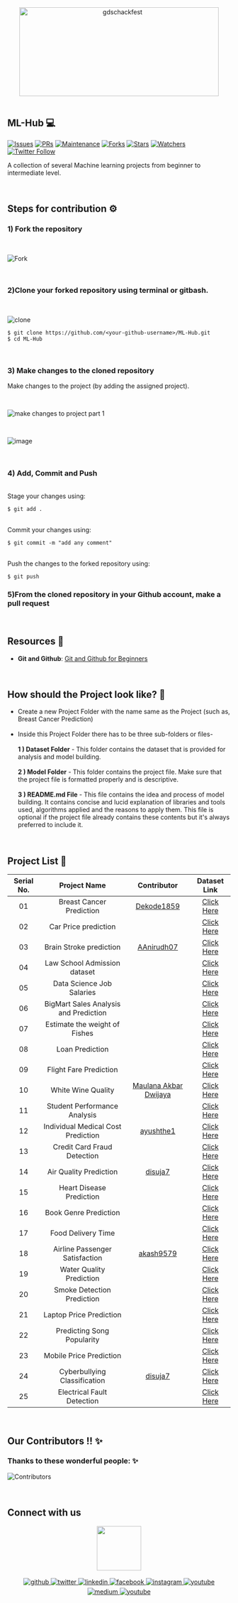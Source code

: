 <div align="center"> <img align="center" alt="gdschackfest" src="https://user-images.githubusercontent.com/84925346/193417840-7c7db82c-490f-4a68-80df-02a64ff1cca3.png" height='200' width='450'></div>
<br>

## **ML-Hub** 💻
[![Issues](	https://img.shields.io/github/issues/DSC-JSS-NOIDA/ML-Hub)](https://github.com/DSC-JSS-NOIDA/ML-Hub/issues)
[![PRs](https://img.shields.io/github/issues-pr/DSC-JSS-NOIDA/ML-Hub)](https://github.com/DSC-JSS-NOIDA/Ml-Hub/pulls)
[![Maintenance](https://img.shields.io/maintenance/yes/2021?color=green&logo=github)](https://github.com/DSC-JSS-NOIDA/)
[![Forks](https://img.shields.io/github/forks/DSC-JSS-NOIDA/ML-Hub?style=social)](https://github.com/DSC-JSS-NOIDA/ML-Hub) [![Stars](https://img.shields.io/github/stars/DSC-JSS-NOIDA/ML-Hub?style=social)](https://github.com/DSC-JSS-NOIDA/ML-Hub) [![Watchers](https://img.shields.io/github/watchers/DSC-JSS-NOIDA/ML-Hub)](https://github.com/DSC-JSS-NOIDA/ML-Hub) [![Twitter Follow](https://img.shields.io/twitter/follow/GDSCJSSATEN?style=social)](https://twitter.com/GDSCJSSATEN)

A collection of several Machine learning projects from beginner to intermediate level.

<br> 

## Steps for contribution ⚙️
### **1) Fork the repository**
<br>

![Fork](https://user-images.githubusercontent.com/84925346/193315274-bdbbdbd8-e594-426a-9183-6397c453d1d1.jpeg)

<br>

### **2)Clone your forked repository using terminal or gitbash.**
<br>

![clone](https://user-images.githubusercontent.com/84925346/193314506-14e37116-83b4-49ce-981c-f303cc5f6c8f.jpeg)
<br>

 ```
$ git clone https://github.com/<your-github-username>/ML-Hub.git
$ cd ML-Hub
```
<br>

### **3) Make changes to the cloned repository**

Make changes to the project (by adding the assigned project).

<br>

![make changes to project part 1](https://user-images.githubusercontent.com/21278020/193332991-1083b97f-3a86-4973-907c-35b593944c90.png)

<br>

![image](https://user-images.githubusercontent.com/21278020/193333376-31de7400-b913-4b7f-8bd0-c229e2404faf.png)


<br>

### **4) Add, Commit and Push**


<br>Stage your changes using:

```
$ git add .
```

<br>Commit your changes using:

```
$ git commit -m "add any comment"
```

<br>Push the changes to the forked repository using:

```
$ git push
```
### **5)From the cloned repository in your Github account, make a pull request**
<br>

## Resources 📖
- **Git and Github**: [Git and Github for Beginners](https://www.youtube.com/watch?v=RGOj5yH7evk)

<br>

## How should the Project look like? 🤔
- Create a new Project Folder with the name same as the Project (such as, Breast Cancer Prediction) <br><br>
- Inside this Project Folder there has to be three sub-folders or files- <br><br>
    **1 ) Dataset Folder** - This folder contains the dataset that is provided for analysis and model building.<br><br>
    **2 ) Model Folder** - This folder contains the project file. Make sure that the project file is formatted properly and is descriptive.<br><br>
    **3 ) README.md File** - This file contains the idea and process of model building. It contains concise and lucid explanation of libraries and tools used, algorithms applied and the reasons to apply them. This file is optional if the project file already contains these contents but it's always preferred to include it.

<br>

## Project List 📝
| Serial No. | Project Name | Contributor | Dataset Link |
| :-: | :-: | :-: | :-: |
| 01 | Breast Cancer Prediction | [Dekode1859](https://github.com/Dekode1859) | [Click Here](https://www.kaggle.com/datasets/vijayaadithyanvg/breast-cancer-prediction) |
| 02 | Car Price prediction |  | [Click Here](https://www.kaggle.com/datasets/vijayaadithyanvg/car-price-predictionused-cars) |
| 03 | Brain Stroke prediction | [AAnirudh07](https://github.com/AAnirudh07) | [Click Here](https://www.kaggle.com/datasets/jillanisofttech/brain-stroke-dataset) |
| 04 | Law School Admission dataset |  | [Click Here](https://www.kaggle.com/datasets/danofer/law-school-admissions-bar-passage) |
| 05 | Data Science Job Salaries |  | [Click Here](https://www.kaggle.com/datasets/ruchi798/data-science-job-salaries) |
| 06 | BigMart Sales Analysis and Prediction |  | [Click Here](https://www.kaggle.com/datasets/brijbhushannanda1979/bigmart-sales-data?select=Train.csv) |
| 07 | Estimate the weight of Fishes |  | [Click Here](https://www.kaggle.com/datasets/aungpyaeap/fish-market?select=Fish.csv) |
| 08 | Loan Prediction |  | [Click Here](https://www.kaggle.com/datasets/altruistdelhite04/loan-prediction-problem-dataset) |
| 09 | Flight Fare Prediction |  | [Click Here](https://machinelearningprojects.net/flight-price-prediction/) |
| 10 | White Wine Quality |[Maulana Akbar Dwijaya](https://github.com/maulanaakbardj)  | [Click Here](https://www.kaggle.com/datasets/piyushagni5/white-wine-quality) |
| 11 | Student Performance Analysis |  | [Click Here](https://www.kaggle.com/datasets/whenamancodes/student-performance?select=Maths.csv) |
| 12 | Individual Medical Cost Prediction | [ayushthe1](https://github.com/ayushthe1) | [Click Here](https://www.kaggle.com/datasets/mirichoi0218/insurance) |
| 13 | Credit Card Fraud Detection |  | [Click Here](https://www.kaggle.com/datasets/mlg-ulb/creditcardfraud) |
| 14 | Air Quality Prediction | [disuja7](https://github.com/disuja7) | [Click Here](https://www.kaggle.com/datasets/rohanrao/air-quality-data-in-india) |
| 15 | Heart Disease Prediction |  | [Click Here](https://www.kaggle.com/datasets/rishidamarla/heart-disease-prediction) |
| 16 | Book Genre Prediction |  | [Click Here](https://www.kaggle.com/datasets/athu1105/book-genre-prediction) |
| 17 | Food Delivery Time |  | [Click Here](https://www.kaggle.com/datasets/gauravmalik26/food-delivery-dataset?select=train.csv) |
| 18 | Airline Passenger Satisfaction | [akash9579](https://github.com/akash9579) | [Click Here](https://www.kaggle.com/datasets/teejmahal20/airline-passenger-satisfaction) |
| 19 | Water Quality Prediction |  | [Click Here](https://www.kaggle.com/datasets/adityakadiwal/water-potability) |
| 20 | Smoke Detection Prediction |  | [Click Here](https://www.kaggle.com/datasets/deepcontractor/smoke-detection-dataset) |
| 21 | Laptop Price Prediction |  | [Click Here](https://www.kaggle.com/datasets/muhammetvarl/laptop-price) |
| 22 | Predicting Song Popularity |  | [Click Here](https://www.kaggle.com/datasets/yasserh/song-popularity-dataset) |
| 23 | Mobile Price Prediction |  | [Click Here](https://www.kaggle.com/datasets/mohannapd/mobile-price-prediction) |
| 24 | Cyberbullying Classification | [disuja7](https://github.com/disuja7) | [Click Here](https://www.kaggle.com/datasets/andrewmvd/cyberbullying-classification) |
| 25 | Electrical Fault Detection |  | [Click Here](https://www.kaggle.com/datasets/esathyaprakash/electrical-fault-detection-and-classification) |
<br>

## Our Contributors  !! ✨
### Thanks to these wonderful people: ✨

<!--<table>
	<tr>
		<td>
			<a href="https://github.com/DSC-JSS-NOIDA/Ml-Hub/graphs/contributors">
  <img src="https://contrib.rocks/image?repo=DSC-JSS-NOIDA/ML-Hub" />
</a>
		</td>
	</tr>
</table>-->
![Contributors](https://contributors-img.web.app/image?repo=DSC-JSS-NOIDA/ML-Hub)

<br>

## Connect with us

<div align="center">
<a href="https://dscjss.in/"><img src="https://raw.githubusercontent.com/DSC-JSS-NOIDA/QuickLearn/main/assets/images/gdsc-logo.png"  height=100px /></a> <br><br>
<a href="https://github.com/DSC-JSS-NOIDA" target="_blank">
<img src=https://img.shields.io/badge/github-%2324292e.svg?&style=for-the-badge&logo=github&logoColor=white alt=github style="margin-bottom: 5px;" />
</a>
<a href="https://twitter.com/DSCJSSATEN" target="_blank">
<img src=https://img.shields.io/badge/twitter-%2300acee.svg?&style=for-the-badge&logo=twitter&logoColor=white alt=twitter style="margin-bottom: 5px;" />
</a>
<a href="https://www.linkedin.com/company/dsc-jssaten/" target="_blank">
<img src=https://img.shields.io/badge/linkedin-%231E77B5.svg?&style=for-the-badge&logo=linkedin&logoColor=white alt=linkedin style="margin-bottom: 5px;" />
</a>
<a href="https://www.facebook.com/dscjssnoida/" target="_blank">
<img src=https://img.shields.io/badge/facebook-%232E87FB.svg?&style=for-the-badge&logo=facebook&logoColor=white alt=facebook style="margin-bottom: 5px;" />
</a>
<a href="https://instagram.com/gdscjssaten?igshid=YmMyMTA2M2Y=" target="_blank">
<img src=https://img.shields.io/badge/instagram-%23000000.svg?&style=for-the-badge&logo=instagram&logoColor=white alt=instagram style="margin-bottom: 5px;" />
</a>
 <a href="https://discord.gg/PWEtw7gq" target="_blank">
<img src=https://img.shields.io/badge/discord-%233E77FB.svg?&style=for-the-badge&logo=discord&logoColor=white alt=youtube style="margin-bottom: 5px;" />
</a> 
<a href="https://medium.com/dsc-jss-noida" target="_blank">
<img src=https://img.shields.io/badge/medium-%23292929.svg?&style=for-the-badge&logo=medium&logoColor=white alt=medium style="margin-bottom: 5px;" />
</a>  
<a href="https://www.youtube.com/channel/UCkELk5JFDceaSf8pBa19kDQ" target="_blank">
<img src=https://img.shields.io/badge/youtube-%23FF0000.svg?&style=for-the-badge&logo=youtube&logoColor=white alt=youtube style="margin-bottom: 5px;" />
</a> 
</div>


